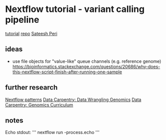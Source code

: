 # Nextflow tutorial - variant calling pipeline

[tutorial](https://sateeshperi.github.io/nextflow_varcal/nextflow/)
[repo](https://github.com/sateeshperi/nextflow_varcal)
[Sateesh Peri](https://github.com/sateeshperi)

## ideas

- use file objects for "value-like" queue channels (e.g. reference genome)
    https://bioinformatics.stackexchange.com/questions/20686/why-does-this-nextflow-script-finish-after-running-one-sample

## further research

[Nextflow patterns](https://nextflow-io.github.io/patterns/)
[Data Carpentry: Data Wrangling Genomics](https://datacarpentry.org/wrangling-genomics/)
[Data Carpentry: Genomics Curriculum](https://datacarpentry.org/lessons/#genomics-workshop)

## notes

Echo stdout:
'''
nextflow run -process.echo
'''



